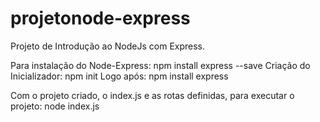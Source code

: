 # projetonode-express
Projeto de Introdução ao NodeJs com Express.

Para instalação do Node-Express:
npm install express --save
Criação do Inicializador:
npm init
Logo após:
npm install express

Com o projeto criado, o index.js e as rotas definidas, para executar o projeto: 
node index.js
